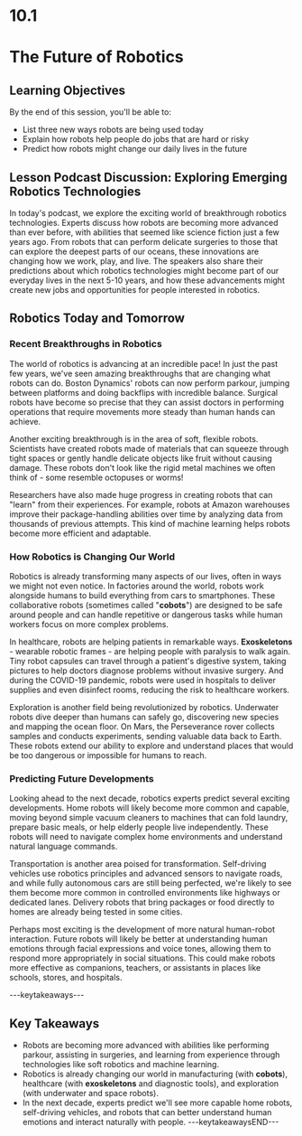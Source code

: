 # 10.1

# The Future of Robotics

## Learning Objectives

By the end of this session, you'll be able to:
- List three new ways robots are being used today
- Explain how robots help people do jobs that are hard or risky
- Predict how robots might change our daily lives in the future

## Lesson Podcast Discussion: Exploring Emerging Robotics Technologies

In today's podcast, we explore the exciting world of breakthrough robotics technologies. Experts discuss how robots are becoming more advanced than ever before, with abilities that seemed like science fiction just a few years ago. From robots that can perform delicate surgeries to those that can explore the deepest parts of our oceans, these innovations are changing how we work, play, and live. The speakers also share their predictions about which robotics technologies might become part of our everyday lives in the next 5-10 years, and how these advancements might create new jobs and opportunities for people interested in robotics.

## Robotics Today and Tomorrow

### Recent Breakthroughs in Robotics

The world of robotics is advancing at an incredible pace! In just the past few years, we've seen amazing breakthroughs that are changing what robots can do. Boston Dynamics' robots can now perform parkour, jumping between platforms and doing backflips with incredible balance. Surgical robots have become so precise that they can assist doctors in performing operations that require movements more steady than human hands can achieve.

Another exciting breakthrough is in the area of soft, flexible robots. Scientists have created robots made of materials that can squeeze through tight spaces or gently handle delicate objects like fruit without causing damage. These robots don't look like the rigid metal machines we often think of - some resemble octopuses or worms!

Researchers have also made huge progress in creating robots that can "learn" from their experiences. For example, robots at Amazon warehouses improve their package-handling abilities over time by analyzing data from thousands of previous attempts. This kind of machine learning helps robots become more efficient and adaptable.

### How Robotics is Changing Our World

Robotics is already transforming many aspects of our lives, often in ways we might not even notice. In factories around the world, robots work alongside humans to build everything from cars to smartphones. These collaborative robots (sometimes called "**cobots**") are designed to be safe around people and can handle repetitive or dangerous tasks while human workers focus on more complex problems.

In healthcare, robots are helping patients in remarkable ways. **Exoskeletons** - wearable robotic frames - are helping people with paralysis to walk again. Tiny robot capsules can travel through a patient's digestive system, taking pictures to help doctors diagnose problems without invasive surgery. And during the COVID-19 pandemic, robots were used in hospitals to deliver supplies and even disinfect rooms, reducing the risk to healthcare workers.

Exploration is another field being revolutionized by robotics. Underwater robots dive deeper than humans can safely go, discovering new species and mapping the ocean floor. On Mars, the Perseverance rover collects samples and conducts experiments, sending valuable data back to Earth. These robots extend our ability to explore and understand places that would be too dangerous or impossible for humans to reach.

### Predicting Future Developments

Looking ahead to the next decade, robotics experts predict several exciting developments. Home robots will likely become more common and capable, moving beyond simple vacuum cleaners to machines that can fold laundry, prepare basic meals, or help elderly people live independently. These robots will need to navigate complex home environments and understand natural language commands.

Transportation is another area poised for transformation. Self-driving vehicles use robotics principles and advanced sensors to navigate roads, and while fully autonomous cars are still being perfected, we're likely to see them become more common in controlled environments like highways or dedicated lanes. Delivery robots that bring packages or food directly to homes are already being tested in some cities.

Perhaps most exciting is the development of more natural human-robot interaction. Future robots will likely be better at understanding human emotions through facial expressions and voice tones, allowing them to respond more appropriately in social situations. This could make robots more effective as companions, teachers, or assistants in places like schools, stores, and hospitals.

---keytakeaways---
## Key Takeaways
- Robots are becoming more advanced with abilities like performing parkour, assisting in surgeries, and learning from experience through technologies like soft robotics and machine learning.
- Robotics is already changing our world in manufacturing (with **cobots**), healthcare (with **exoskeletons** and diagnostic tools), and exploration (with underwater and space robots).
- In the next decade, experts predict we'll see more capable home robots, self-driving vehicles, and robots that can better understand human emotions and interact naturally with people.
---keytakeawaysEND---